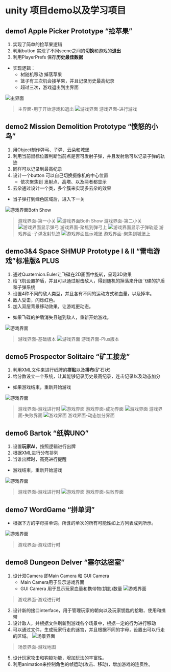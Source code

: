 # unity 项目demo以及学习项目

## demo1 Apple Picker Prototype “捡苹果”
1. 实现了简单的捡苹果逻辑
2. 利用button 实现了不同scene之间的**切换**和游戏的**退出**
3. 利用PlayerPrefs 保存**历史最佳数据**
- 实现逻辑：
    - 树随机移动 掉落苹果
    - 篮子有三次机会接苹果，并且记录历史最高纪录
    - 超过三次，游戏退出到主界面

![主界面](/Game1.1.png "主界面-用于开始游戏和退出")
> 主界面-用于开始游戏和退出
![游戏界面](/Game1.2.png "游戏界面-进行游戏")
> 游戏界面-进行游戏

## demo2 Mission Demolition Prototype “愤怒的小鸟”
1. 用Object制作弹弓、子弹、云朵和城堡
2. 利用当前鼠标位置判断当前点是否可发射子弹，并且发射后可以记录子弹的轨迹
3. 同样可以记录到最高纪录
4. 设计一个button 可以自己切换摄像机的中心位置
    - 依次聚焦到 发射点、高塔、以及两者都显示
5. 云朵通过设计一个类，多个簇来实现多云朵的效果

- 当子弹打到绿色区域后，进入下一关

![游戏界面Both Show](/Game2.1.png "游戏界面-第一小关")
> 游戏界面-第一小关
![游戏界面Both Show](/Game2.2.png "游戏界面-第二小关")
> 游戏界面-第二小关
![游戏界面显示弹弓](/Game2.3.png "游戏界面-聚焦到弹弓上")
> 游戏界面-聚焦到弹弓上
![游戏界面显示子弹轨迹](/Game2.4.png "游戏界面-子弹发射轨迹")
> 游戏界面-子弹发射轨迹
![游戏界面显示城堡](/Game2.5.png "游戏界面-聚焦到城堡上")
> 游戏界面-聚焦到城堡上

## demo3&4 Space SHMUP Prototype I & II “雷电游戏”标准版& PLUS
1. 通过Quaternion.Euler让飞碟在2D画面中旋转，呈现3D效果
2. 给飞机设置护盾，并且可以通过射击敌人，得到随机的掉落来升级飞碟的护盾和子弹系统
3. 设置4种不同的敌人类型，并且各有不同的运动方式和血量，以及掉率。
4. 敌人受击，闪烁红色。
5. 加入双层背景移动效果，让游戏更动态。

- 如果飞碟的护盾消失且碰到敌人，重新开始游戏。

![游戏界面](/Game3.1.png "游戏界面-基础版本")
> 游戏界面-基础版本
![游戏界面](/Game3.2.png "游戏界面-Plus版本")
> 游戏界面-Plus版本

## demo5 Prospector Solitaire “矿工接龙”
1. 利用XML文件来进行纸牌的**拼贴**以及**排布**(矿石状)
2. 给分数设立一个系统，让其能够记录历史最高纪录，连击记录以及动态加分

- 如果游戏结束，重新开始游戏

![游戏界面](/Game5.1.png "游戏界面-游戏进行时")
> 游戏界面-游戏进行时
![游戏界面](/Game5.2.png "游戏界面-成功界面")
> 游戏界面-成功界面
![游戏界面](/Game5.3.png "游戏界面-失败界面")
> 游戏界面-失败界面
![游戏界面](/Game5.4.png "游戏界面-动态加分界面")
> 游戏界面-动态加分界面

## demo6 Bartok “纸牌UNO”
1. 设置**玩家AI**，按照逻辑进行出牌
2. 根据XML进行分布排列
3. 当谁出牌时，高亮进行提醒

- 游戏结束，重新开始游戏

![游戏界面](/Game6.1.png "游戏界面-游戏进行时")
> 游戏界面-游戏进行时
![游戏界面](/Game6.2.png "游戏界面-失败界面")
> 游戏界面-失败界面

## demo7 WordGame “拼单词”

- 根据下方的字母拼单词。所含的单次的所有可能性如上方列表成列所示。

![游戏界面](/Game7.1.png "游戏界面-游戏进行时")
> 游戏界面-游戏进行时

## demo8 Dungeon Delver “塞尔达密室”
1. 设计双Camera 即Main Camera 和 GUI Camera
    - Main Camera用于显示游戏界面
    - GUI Camera 用于显示玩家血量和携带物(钥匙)数量
![游戏界面](/Game8.1.png "游戏界面-游戏进行时")
> 游戏界面-游戏进行时

2. 设计新的接口interface，用于管理玩家的朝向以及玩家钥匙的拾取、使用和携带
3. 设计敌人，并根据文件刷新到游戏各个场景中，根据一定的行为进行移动
4. 可以通过文件，生成玩家行走的迷宫，并且根据不同的字母，设置出可以行走的区域。
![场景界面](/Game8.2.png "场景界面-游戏地图")
> 场景界面-游戏地图

5. 设计玩家攻击和钩锁功能，增加玩法的丰富性。
6. 利用animation来控制角色的帧运动(攻击、移动)，增加游戏的连贯性。